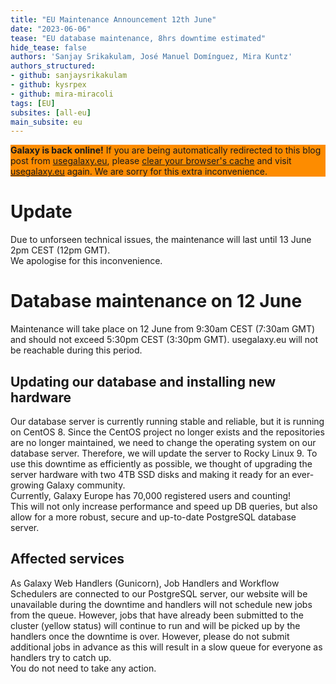 ```yaml
---
title: "EU Maintenance Announcement 12th June"
date: "2023-06-06"
tease: "EU database maintenance, 8hrs downtime estimated"
hide_tease: false
authors: 'Sanjay Srikakulam, José Manuel Domínguez, Mira Kuntz'
authors_structured:
- github: sanjaysrikakulam
- github: kysrpex
- github: mira-miracoli
tags: [EU]
subsites: [all-eu]
main_subsite: eu
---
```


<div class="alert" style="background: #fd8c00;">

**Galaxy is back online!** If you are being automatically redirected to this blog post from [usegalaxy.eu](https://usegalaxy.eu/), please [clear your browser's cache](https://www.wikihow.com/Clear-Your-Browser%27s-Cache) and visit [usegalaxy.eu](https://usegalaxy.eu/) again. We are sorry for this extra inconvenience.

</div>

# Update

Due to unforseen technical issues, the maintenance will last until 13 June 2pm CEST (12pm GMT).  
We apologise for this inconvenience.  

# Database maintenance on 12 June

Maintenance will take place on 12 June from 9:30am CEST (7:30am GMT) and should not exceed 5:30pm CEST (3:30pm GMT). usegalaxy.eu will not be reachable during this period.

## Updating our database and installing new hardware

Our database server is currently running stable and reliable, but it is running on CentOS 8. Since the CentOS project no longer exists and the repositories are no longer maintained, we need to change the operating system on our database server.  Therefore, we will update the server to Rocky Linux 9.
To use this downtime as efficiently as possible, we thought of upgrading the server hardware with two 4TB SSD disks and making it ready for an ever-growing Galaxy community.  
Currently, Galaxy Europe has 70,000 registered users and counting!  
This will not only increase performance and speed up DB queries, but also allow for a more robust, secure and up-to-date PostgreSQL database server.  

## Affected services

As Galaxy Web Handlers (Gunicorn), Job Handlers and Workflow Schedulers are connected to our PostgreSQL server, our website will be unavailable during the downtime and handlers will not schedule new jobs from the queue.
However, jobs that have already been submitted to the cluster (yellow status) will continue to run and will be picked up by the handlers once the downtime is over. However, please do not submit additional jobs in advance as this will result in a slow queue for everyone as handlers try to catch up.  
You do not need to take any action.
